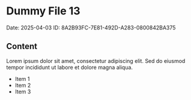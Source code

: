 # Dummy File 13

Date: 2025-04-03
ID: 8A2B93FC-7E81-492D-A283-0800842BA375

## Content

Lorem ipsum dolor sit amet, consectetur adipiscing elit.
Sed do eiusmod tempor incididunt ut labore et dolore magna aliqua.

* Item 1
* Item 2
* Item 3

